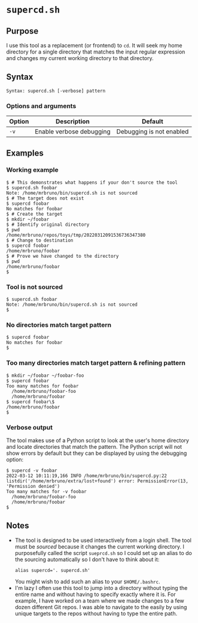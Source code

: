 # `supercd.sh`

## Purpose
I use this tool as a replacement (or frontend) to `cd`.  It will seek my home directory for a single directory that matches the input regular expression and changes my current working directory to that directory.

## Syntax
```
Syntax: supercd.sh [-verbose] pattern
```

### Options and arguments
| Option                  | Description              | Default                                   |
|-------------------------|--------------------------|-------------------------------------------|
| `-v`                    | Enable verbose debugging | Debugging is not enabled                  |

## Examples

### Working example
```
$ # This demonstrates what happens if your don't source the tool
$ supercd.sh foobar
Note: /home/mrbruno/bin/supercd.sh is not sourced
$ # The target does not exist
$ supercd foobar
No matches for foobar
$ # Create the target
$ mkdir ~/foobar
$ # Identify original directory
$ pwd
/home/mrbruno/repos/toys/tmp/20220312091536736347380
$ # Change to destination
$ supercd foobar
/home/mrbruno/foobar
$ # Prove we have changed to the directory
$ pwd
/home/mrbruno/foobar
$ 
```

### Tool is not sourced
```
$ supercd.sh foobar
Note: /home/mrbruno/bin/supercd.sh is not sourced
$ 
```

### No directories match target pattern
```
$ supercd foobar
No matches for foobar
$ 
```

### Too many directories match target pattern & refining pattern
```
$ mkdir ~/foobar ~/foobar-foo
$ supercd foobar
Too many matches for foobar
  /home/mrbruno/foobar-foo
  /home/mrbruno/foobar
$ supercd foobar\$
/home/mrbruno/foobar
$ 
```

### Verbose output
The tool makes use of a Python script to look at the user's home directory and locate directories that match the pattern.  The Python script will not show errors by default but they can be displayed by using the debugging option:
```
$ supercd -v foobar
2022-03-12 10:11:19,166 INFO /home/mrbruno/bin/supercd.py:22 listdir('/home/mrbruno/extra/lost+found') error: PermissionError(13, 'Permission denied')
Too many matches for -v foobar
  /home/mrbruno/foobar-foo
  /home/mrbruno/foobar
$ 
```

## Notes

- The tool is designed to be used interactively from a login shell.  The tool must be _sourced_ because it changes the current working directory.  I purposefully called the script `sueprcd.sh` so I could set up an alias to do the sourcing automatically so I don't have to think about it:
    ```
    alias supercd='. supercd.sh'
    ```
  You might wish to add such an alias to your `$HOME/.bashrc`.
- I'm lazy I often use this tool to jump into a directory without typing the entire name and without having to specify exactly where it is.  For example, I have worked on a team where we made changes to a few dozen different Git repos.  I was able to navigate to the easily by using unique targets to the repos without having to type the entire path. 
